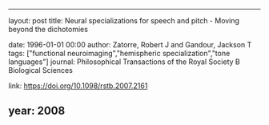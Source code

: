 ---
layout: post
title: Neural specializations for speech and pitch - Moving beyond the dichotomies

date: 1996-01-01 00:00
author: Zatorre, Robert J and Gandour, Jackson T
tags: ["functional neuroimaging","hemispheric specialization","tone languages"]
journal: Philosophical Transactions of the Royal Society B Biological Sciences

link: https://doi.org/10.1098/rstb.2007.2161

year: 2008
------